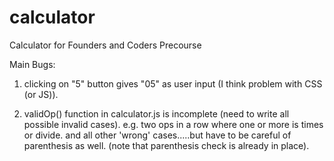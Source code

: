 # calculator
Calculator for Founders and Coders Precourse

Main Bugs:
1. clicking on "5" button gives "05" as user input (I think problem with CSS (or JS)).

2. validOp() function in calculator.js is incomplete (need to write all possible invalid cases). e.g. two ops in a row where one or more is times or divide. and all other 'wrong' cases.....but have to be careful of parenthesis as well. (note that parenthesis check is already in place). 
